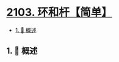 # [2103. 环和杆【简单】](https://github.com/Tdahuyou/TNotes.leetcode/tree/main/notes/2103.%20%E7%8E%AF%E5%92%8C%E6%9D%86%E3%80%90%E7%AE%80%E5%8D%95%E3%80%91)

<!-- region:toc -->

- [1. 📝 概述](#1--概述)

<!-- endregion:toc -->

## 1. 📝 概述
